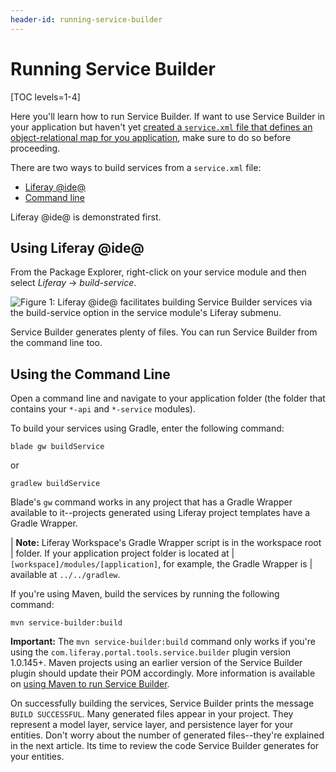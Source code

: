 ```yaml
---
header-id: running-service-builder
---
```


# Running Service Builder

[TOC levels=1-4]

Here you'll learn how to run Service Builder. If want to use Service Builder in 
your application but haven't yet
[created a `service.xml` file that defines an object-relational map for you application](/docs/7-2/appdev/-/knowledge_base/a/defining-an-object-relational-map-with-service-builder),
make sure to do so before proceeding. 

There are two ways to build services from a `service.xml` file:

- [Liferay @ide@](#using-liferay-ide-or-developer-studio)
- [Command line](#using-the-command-line) 

Liferay @ide@ is demonstrated first. 

## Using Liferay @ide@

From the Package Explorer, right-click on your service module and then select
*Liferay* &rarr; *build-service*. 

![Figure 1: Liferay @ide@ facilitates building Service Builder services via the *build-service* option in the service module's *Liferay* submenu.](../../../images/service-builder-ide-build-service.png)

Service Builder generates plenty of files. You can run Service Builder from the
command line too. 

## Using the Command Line

Open a command line and navigate to your application folder (the folder that
contains your `*-api` and `*-service` modules). 

To build your services using Gradle, enter the following command:

    blade gw buildService  

or

    gradlew buildService

Blade's `gw` command works in any project that has a Gradle Wrapper available to
it--projects generated using Liferay project templates have a Gradle Wrapper. 

| **Note:** Liferay Workspace's Gradle Wrapper script is in the workspace root
| folder. If your application project folder is located at
| `[workspace]/modules/[application]`, for example, the Gradle Wrapper is
| available at `../../gradlew`.

If you're using Maven, build the services by running the following command:

    mvn service-builder:build

**Important:** The `mvn service-builder:build` command only works if you're
using the `com.liferay.portal.tools.service.builder` plugin version 1.0.145+.
Maven projects using an earlier version of the Service Builder plugin should
update their POM accordingly. More information is available on
[using Maven to run Service Builder](/docs/7-2/appdev/-/knowledge_base/a/using-service-builder-in-a-maven-project).

On successfully building the services, Service Builder prints the message `BUILD
SUCCESSFUL`. Many generated files appear in your project. They represent a model
layer, service layer, and persistence layer for your entities. Don't worry about
the number of generated files--they're explained in the next article. Its time
to review the code Service Builder generates for your entities.

